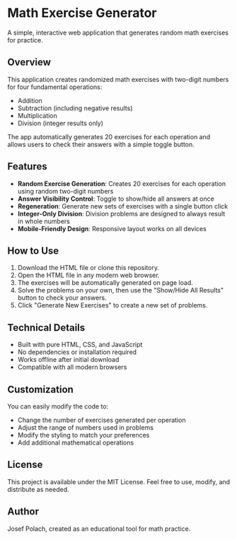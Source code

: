 # Math Exercise Generator

A simple, interactive web application that generates random math exercises for practice.

## Overview

This application creates randomized math exercises with two-digit numbers for four fundamental operations:
- Addition
- Subtraction (including negative results)
- Multiplication
- Division (integer results only)

The app automatically generates 20 exercises for each operation and allows users to check their answers with a simple toggle button.

## Features

- **Random Exercise Generation**: Creates 20 exercises for each operation using random two-digit numbers
- **Answer Visibility Control**: Toggle to show/hide all answers at once
- **Regeneration**: Generate new sets of exercises with a single button click
- **Integer-Only Division**: Division problems are designed to always result in whole numbers
- **Mobile-Friendly Design**: Responsive layout works on all devices

## How to Use

1. Download the HTML file or clone this repository.
2. Open the HTML file in any modern web browser.
3. The exercises will be automatically generated on page load.
4. Solve the problems on your own, then use the "Show/Hide All Results" button to check your answers.
5. Click "Generate New Exercises" to create a new set of problems.

## Technical Details

- Built with pure HTML, CSS, and JavaScript
- No dependencies or installation required
- Works offline after initial download
- Compatible with all modern browsers

## Customization

You can easily modify the code to:
- Change the number of exercises generated per operation
- Adjust the range of numbers used in problems
- Modify the styling to match your preferences
- Add additional mathematical operations

## License

This project is available under the MIT License. Feel free to use, modify, and distribute as needed.

## Author

Josef Polach, created as an educational tool for math practice.